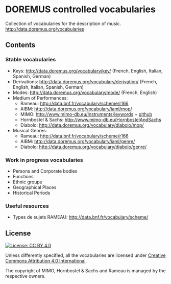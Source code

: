 DOREMUS controlled vocabularies
========

Collection of vocabularies for the description of music. http://data.doremus.org/vocabularies


## Contents

### Stable vocabularies

* Keys: http://data.doremus.org/vocabulary/key/ (French, English, Italian, Spanish, German)
* Derivations: http://data.doremus.org/vocabulary/derivation/ (French, English, Italian, Spanish, German)
* Modes: http://data.doremus.org/vocabulary/mode/ (French, English)
* Medium of Performances:
  * Rameau: http://data.bnf.fr/vocabulary/scheme/r166
  * AIBM: http://data.doremus.org/vocabulary/iaml/mop/
  * MIMO: http://www.mimo-db.eu/InstrumentsKeywords + [github](https://github.com/philharmoniedeparis/mimo)
  * Hornbostel & Sachs: http://www.mimo-db.eu/HornbostelAndSachs
  * Diabolo: http://data.doremus.org/vocabulary/diabolo/mop/
* Musical Genres:
  * Rameau: http://data.bnf.fr/vocabulary/scheme/r166
  * AIBM: http://data.doremus.org/vocabulary/iaml/genre/
  * Diabolo: http://data.doremus.org/vocabulary/diabolo/genre/

### Work in progress vocabularies

* Persons and Corporate bodies
* Functions
* Ethnic groups
* Geographical Places
* Historical Periods

### Useful resources

* Types de sujets RAMEAU: http://data.bnf.fr/vocabulary/scheme/

## License

[![License: CC BY 4.0](https://img.shields.io/badge/License-CC%20BY%204.0-lightgrey.svg)](https://creativecommons.org/licenses/by/4.0/)

Unless differently specified, all the vocabularies are licensed under [Creative Commons Attribution 4.0 International](https://creativecommons.org/licenses/by/4.0/).

The copyright of MIMO, Hornbostel & Sachs and Rameau is managed by the respective owners.
